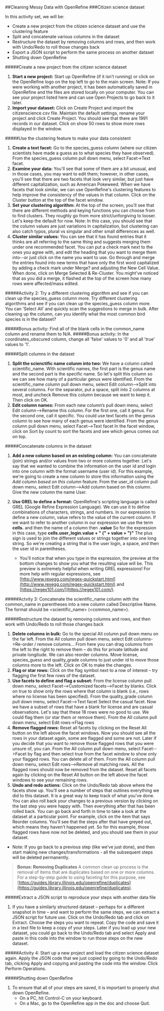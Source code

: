 ##Cleaning Messy Data with OpenRefine
###Citizen science datasetIn this activity set, we will be:

* Create a new project from the citizen science dataset and use the clustering feature* Split and concatenate various columns in the dataset* Restructure the dataset by removing columns and rows, and then work with Undo/Redo to roll those changes back
* Export a JSON script to perform the same process on another dataset
* Shutting down OpenRefine
#####Create a new project from the citizen science dataset 
1.  **Start a new project:** Start up OpenRefine (if it isn’t running) or click on the OpenRefine logo on the top left to go to the main screen. Note: If you were working with another project, it has been automatically saved in OpenRefine and the files are stored locally on your computer. You can see your project listed here and can use Open Projects to go back to it later. 
2. **Import your dataset:** Click on Create Project and import the citizenscience.csv file. Maintain the default settings, rename your project and click Create Project. You should see that there are 1991 records in our dataset. Click on show 50 rows to show more rows displayed in the window.

#####Use the clustering feature to make your data consistent 

1. **Create a text facet:** Go to the species\_guess column (where our citizen scientists have made a guess as to what species they have observed). From the species_guess column pull down menu, select Facet->Text facet. 
2. **Examine your data:** You'll see that some of them are a bit unusual, and in those cases, you may want to edit them; however, in other cases, you'll see that there are two facets that look very similar, but just have different capitalization, such as American Pokeweed. When we have facets that look similar, we can use OpenRefine's clustering features to help improve the consistency of the values in that column. Click on the Cluster button at the top of the facet window.3. **Set your clustering algorithm:** At the top of the screen, you'll see that there are different methods and keying functions you can choose from to find clusters. They roughly go from more strict/unforgiving to looser. Let's keep the default for now. Note: In this case, you should see that the column values are just variations in capitalization, but clustering can also catch typos, plural vs singular and other small differences as well.4. **Cluster similar values:** You can see that it has found entries that it thinks are all referring to the same thing and suggests merging them under one recommended facet. You can put a check mark next to the ones you agree with, and edit the heading that you want to merge them into--or just click on the name you want to use. Go through and merge the entries found into new terms that have only the first word capitalized by adding a check mark under Merge? and adjusting the New Cell Value. When done, click on Merge Selected & Re-Cluster. You might've noticed that as you did a merge, it flashed at the top of the screen how many rows were affected/mass edited.#####Activity 2: Try a different clustering algorithm and see if you can clean up the species\_guess column more. Try different clustering algorithms and see if you can clean up the species_guess column more. You can ‘Select All’ and quickly scan the suggestions to merge in bulk. After cleaning up the column, can you identify what the most common bird species is in the dataset?

#####Bonus activity: Find all of the blank cells in the common_name column and rename them to N/A. 
#####Bonus activity: In the coordinates_obscured column, change all 'false' values to '0' and all 'true' values to '1'.  #####Split columns in the dataset1. **Split the scienctific name colunm into two:** We have a column called scientific\_name. With scientific names, the first part is the genus name and the second part is the specific name. So let's split this column so we can see how many of a particular genus were identified. From the scientific\_name column pull down menu, select Edit column-->Split into several columns. For the separator, put a space, split into 2 columns at most, and uncheck Remove this column because we want to keep it. Then click on OK.2. **Edit column names:** From each new column’s pull down menu, select Edit column-->Rename this column. For the first one, call it genus. For the second one, call it specific. You could use text facets on the genus column to see how many of each genus were identified. From the genus column pull down menu, select Facet-->Text facet In the facet window, click on Sort by count to sort the facets and see which genus comes out on top.

#####Concatenate columns in the dataset1. **Add a new column based on an existing column:** You can concatenate (join) strings and/or values from two or more columns together. Let's say that we wanted to combine the information on the user id and login into one column with the format username (user id). For this example, we're going to create a new column to store this information using the *Add column based on this column* feature. From the user_id column pull down menu, select Edit column-->Add column based on this column. Give the new column the name User.
2. **Use GREL to define a format:** OpenRefine's scripting language is called GREL (Google Refine Expression Language). We can use it to define combinations of characters, strings, and numbers. In our expression to define a new column, value refers to the value of the current column. If we want to refer to another column in our expression we use the term **cells.** and then the name of a column then **.value** So for the expression in this case, type **cells.user_login.value + " (" + value + ")"**The plus sign is used to join the different values or strings together into one long string. So we're creating a string that is the user login, a space, and then the user id in parentheses.	* You'll notice that when you type in the expression, the preview at the bottom changes to show you what the resulting value will be. This preview is extremely helpful when writing GREL expressions! For more help with regular expressions, see [http://www.rexegg.com/regex-quickstart.html](http://www.rexegg.com/regex-quickstart.html) and [https://regex101.com/](https://regex101.com/).

#####Actvity 3: Concatenate the scientific\_name column with the common\_name in parentheses into a new column called Descriptive Name. The format should be \<scientific\_name> (\<common_name>). 


#####Restructure the dataset by removing columns and rows, and then work with Undo/Redo to roll those changes back1. **Delete columns in bulk:** Go to the special All column pull down menu on the far left. From the All column pull down menu, select Edit columns->Re-order / remove columns... From here you can drag columns from the left to the right to remove them – do this for private latitude and private longitude. We can also reorder columns. Move license, species\_guess and quality_grade columns to just under id to move those columns more to the left. Click on OK to make the changes.2. **Flag or star rows:** Click on the flag symbol next to a row of interest – try flagging the first few rows of the dataset. 
3. **Use facets to define and flag a subset:** From the license column pull down menu, select Facet-->Customized facets-->Facet by blanks. Click on true to show only the rows where that column is blank (i.e., rows where no license has been specified). From the quality_grade column pull down menu, select Facet-->Text facet Select the casual facet. Now we have a subset of rows that have a blank for license and are casual observations. Let's say that these 18 rows were no good to use. We could flag them (or star them or remove them). From the All column pull down menu, select Edit rows->Flag rows
4. **Remove flagged rows:** Reset all facets by clicking on the Reset All button on the left above the facet windows. Now you should see all the rows in your dataset again, some are flagged and some are not. Later if you decide that you want to remove those flagged rows that you were unsure of, you can. From the All column pull down menu, select Facet-->Facet by flag and then select true from the facet window to show only your flagged rows. You can delete all of them. From the All column pull down menu, select Edit rows-->Remove all matching rows. All the flagged rows should now be removed from the dataset. Reset all facets again by clicking on the Reset All button on the left above the facet windows to see your remaining rows.5. **Undo and redo actions:** Click on the Undo/Redo tab above where the facets show up. You'll see a number of steps that outlines everything we did to this dataset. It is a great way to keep track of what you've done. You can also roll back your changes to a previous version by clicking on the last step you were happy with. Then everything after that has been rolled back. You can go back and forth in time to take a look at the dataset at a particular point. For example, click on the item that says Reorder columns. You'll see that the steps after that have greyed out, which means they haven't happened yet. So for this example, those flagged rows have now not be deleted, and you should see them in your dataset.
 
* Note: If you go back to a previous step (like we’ve just done), and then start making new changes/transformations - all the subsequent steps will be deleted permanently.

> **Bonus: Removing Duplicates**
> A common clean up process is the removal of items that are duplicates based on one or more columns. For a step-by-step guide to using faceting for this purpose, see [https://guides.library.illinois.edu/openrefine/duplicates](https://guides.library.illinois.edu/openrefine/duplicates). 
#####Extract a JSON script to reproduce your steps with another data file
1. If you have a similarly structured dataset – perhaps for a different snapshot in time – and want to perform the same steps, we can extract a JSON script for future use. Click on the Undo/Redo tab and click on Extract. Choose the steps you want to repeat. Copy the code and save it in a text file to keep a copy of your steps. Later if you load up your new dataset, you could go back to the Undo/Redo tab and select Apply and paste in this code into the window to run those steps on the new dataset.#####Activity 4: Start up a new project and load the citizen science dataset again. Apply the JSON code that we just copied by going to the Undo/Redo tab, clicking Apply and copying and pasting the code into the window. Click Perform Operations.

#####Shutting down OpenRefine

1. To ensure that all of your steps are saved, it is important to properly shut down OpenRefine.  
	* On a PC, hit Control-C on your keyboard.
	* On a Mac, go to the OpenRefine app in the doc and choose Quit.